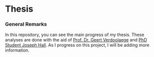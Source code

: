 # Thesis

### General Remarks
In this repository, you can see the main progress of my thesis. These analyses are done with the aid of [Prof. Dr. Geert Verdoolaege](https://biblio.ugent.be/person/801001344620) and [PhD Student Joseph Hall](https://telefoonboek.ugent.be/nl/people/802003618944). As I progress on this project, I will be adding more information.
